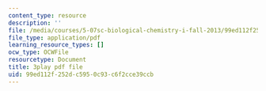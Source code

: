 ```yaml
---
content_type: resource
description: ''
file: /media/courses/5-07sc-biological-chemistry-i-fall-2013/99ed112f252dc5950c93c6f2cce39ccb_0XAJIHttCNs.pdf
file_type: application/pdf
learning_resource_types: []
ocw_type: OCWFile
resourcetype: Document
title: 3play pdf file
uid: 99ed112f-252d-c595-0c93-c6f2cce39ccb
---
```

